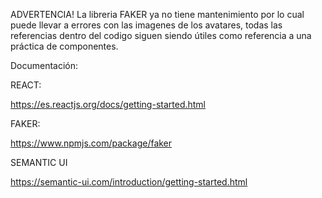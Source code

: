 ADVERTENCIA!
La libreria FAKER ya no tiene mantenimiento por lo cual puede llevar a errores con las imagenes de los avatares, todas las referencias dentro del codigo siguen siendo útiles como referencia a una práctica de componentes.


Documentación:

REACT:

https://es.reactjs.org/docs/getting-started.html

FAKER:

https://www.npmjs.com/package/faker

SEMANTIC UI

https://semantic-ui.com/introduction/getting-started.html
